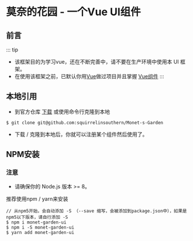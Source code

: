 # 莫奈的花园 - 一个Vue UI组件

## 前言
::: tip
* 该框架目的为学习vue，还在不断完善中，请不要在生产环境中使用本 UI 框架。
* 在使用该框架之前，已默认你用[Vue](https://cn.vuejs.org/)做过项目并且掌握 [Vue组件](https://cn.vuejs.org/v2/guide/components.html)
:::

## 本地引用
* 到官方仓库 [下载](https://github.com/squirrelinsouthern/Monet-s-Garden) 或使用命令行克隆到本地
```$xslt
$ git clone git@github.com:squirrelinsouthern/Monet-s-Garden
```
* 下载 / 克隆到本地后，你就可以注册某个组件然后使用了。

## NPM安装

### 注意
* 请确保你的 Node.js 版本 >= 8。


推荐使用npm / yarn来安装

```$xslt
// 从npm5开始，会自动添加 -S （--save 缩写，会被添加到package.json中），如果是npm5以下版本，请自行添加 -S
$ npm i monet-garden-ui
$ npm i -S monet-garden-ui
$ yarn add monet-garden-ui
```